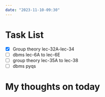 ```yaml
---
date: "2023-11-10-09:30"
---
```


# Task List

- [x] Group theory lec-32A-lec-34
- [ ] dbms lec-6A to lec-6E
- [ ] group theory lec-35A to lec-38
- [ ] dbms pyqs

# My thoughts on today


